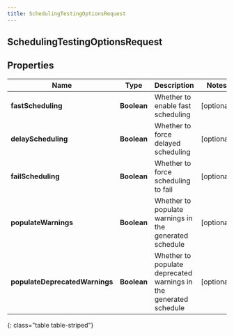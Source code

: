 ```yaml
---
title: SchedulingTestingOptionsRequest
---
```

## SchedulingTestingOptionsRequest


## Properties

| Name | Type | Description | Notes |
| ------------ | ------------- | ------------- | ------------- |
| **fastScheduling** | <!----><!---->**Boolean**<!----> | Whether to enable fast scheduling |  [optional] |
| **delayScheduling** | <!----><!---->**Boolean**<!----> | Whether to force delayed scheduling |  [optional] |
| **failScheduling** | <!----><!---->**Boolean**<!----> | Whether to force scheduling to fail |  [optional] |
| **populateWarnings** | <!----><!---->**Boolean**<!----> | Whether to populate warnings in the generated schedule |  [optional] |
| **populateDeprecatedWarnings** | <!----><!---->**Boolean**<!----> | Whether to populate deprecated warnings in the generated schedule |  [optional] |
{: class="table table-striped"}



